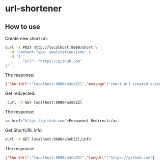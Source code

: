 # url-shortener


## How to use

Create new short url:

```bash
curl -X POST http://localhost:8080/short \
  -H 'Content-Type: application/json' \
  -d '{
        "url": "https://github.com"
}'
```

The response:

```json
{"ShortUrl":"localhost:8080/a3ebZ2l","message":"short url created successfully"}
```


Get redirected:

```bash
 curl -X GET localhost:8080/a3ebZ2l
```

The response:

```bash
<a href="https://github.com">Permanent Redirect</a>.
```


Get ShortURL info
```bash
curl -X GET localhost:8080/a3ebZ2l/info
```

The response:
```json
{"ShortUrl":"localhost:8080/a3ebZ2l","longUrl":"https://github.com"}
```